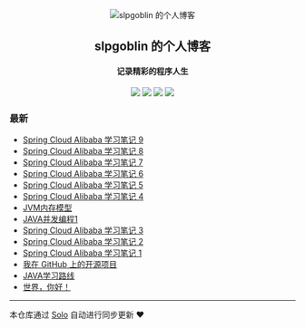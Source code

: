 <p align="center"><img alt="slpgoblin 的个人博客" src="https://static.b3log.org/images/brand/solo-32.png"></p><h2 align="center">
slpgoblin 的个人博客
</h2>

<h4 align="center">记录精彩的程序人生</h4>
<p align="center"><a title="slpgoblin 的个人博客" target="_blank" href="https://github.com/slpgoblin/solo-blog"><img src="https://img.shields.io/github/last-commit/slpgoblin/solo-blog.svg?style=flat-square&color=FF9900"></a>
<a title="GitHub repo size in bytes" target="_blank" href="https://github.com/slpgoblin/solo-blog"><img src="https://img.shields.io/github/repo-size/slpgoblin/solo-blog.svg?style=flat-square"></a>
<a title="Solo Version" target="_blank" href="https://github.com/b3log/solo/releases"><img src="https://img.shields.io/badge/solo-3.6.3-f1e05a.svg?style=flat-square&color=blueviolet"></a>
<a title="Hits" target="_blank" href="https://github.com/b3log/hits"><img src="https://hits.b3log.org/slpgoblin/solo-blog.svg"></a></p>

### 最新

* [Spring Cloud Alibaba 学习笔记 9](https://www.goblin-blog.top/articles/2019/10/27/1572189739067.html)
* [Spring Cloud Alibaba 学习笔记 8](https://www.goblin-blog.top/articles/2019/10/27/1572110135598.html)
* [Spring Cloud Alibaba 学习笔记 7](https://www.goblin-blog.top/articles/2019/10/27/1572108668171.html)
* [Spring Cloud Alibaba 学习笔记 6](https://www.goblin-blog.top/articles/2019/10/27/1572105999186.html)
* [Spring Cloud Alibaba 学习笔记 5](https://www.goblin-blog.top/articles/2019/10/26/1572064470597.html)
* [Spring Cloud Alibaba 学习笔记 4](https://www.goblin-blog.top/articles/2019/10/26/1572061215294.html)
* [JVM内存模型](https://www.goblin-blog.top/articles/2019/10/24/1571893856611.html)
* [JAVA并发编程1](https://www.goblin-blog.top/articles/2019/10/24/1571893195215.html)
* [Spring Cloud Alibaba 学习笔记 3](https://www.goblin-blog.top/articles/2019/10/23/1571843700649.html)
* [Spring Cloud Alibaba 学习笔记 2](https://www.goblin-blog.top/articles/2019/10/21/1571671915988.html)
* [Spring Cloud Alibaba 学习笔记 1](https://www.goblin-blog.top/articles/2019/10/21/1571669983427.html)
* [我在 GitHub 上的开源项目](https://www.goblin-blog.top/my-github-repos)
* [JAVA学习路线](https://www.goblin-blog.top/articles/2019/08/17/1566019763425.html)
* [世界，你好！](https://www.goblin-blog.top/hello-solo)



---

本仓库通过 [Solo](https://github.com/b3log/solo) 自动进行同步更新 ❤️ 